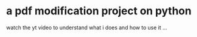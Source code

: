 # a pdf modification project on python

watch the yt video to understand what i does and how to use it ...
